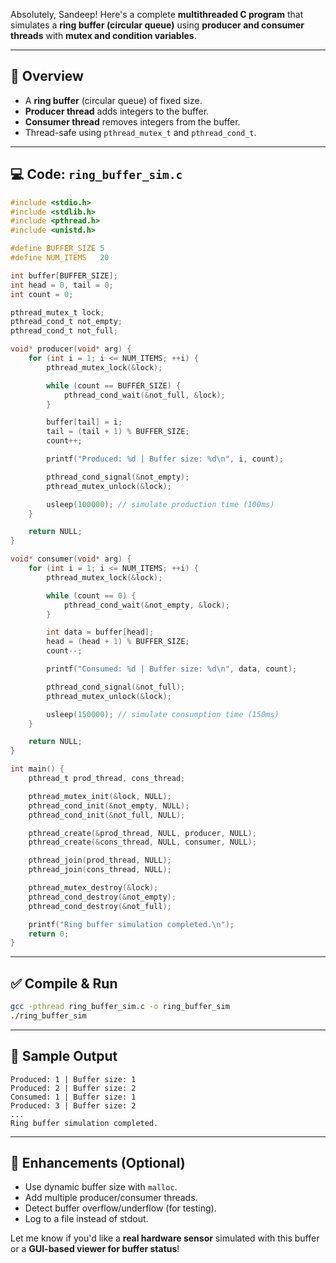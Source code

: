 Absolutely, Sandeep! Here's a complete **multithreaded C program** that simulates a **ring buffer (circular queue)** using **producer and consumer threads** with **mutex and condition variables**.

---

## 📘 **Overview**

* A **ring buffer** (circular queue) of fixed size.
* **Producer thread** adds integers to the buffer.
* **Consumer thread** removes integers from the buffer.
* Thread-safe using `pthread_mutex_t` and `pthread_cond_t`.

---

## 💻 **Code: `ring_buffer_sim.c`**

```c
#include <stdio.h>
#include <stdlib.h>
#include <pthread.h>
#include <unistd.h>

#define BUFFER_SIZE 5
#define NUM_ITEMS   20

int buffer[BUFFER_SIZE];
int head = 0, tail = 0;
int count = 0;

pthread_mutex_t lock;
pthread_cond_t not_empty;
pthread_cond_t not_full;

void* producer(void* arg) {
    for (int i = 1; i <= NUM_ITEMS; ++i) {
        pthread_mutex_lock(&lock);

        while (count == BUFFER_SIZE) {
            pthread_cond_wait(&not_full, &lock);
        }

        buffer[tail] = i;
        tail = (tail + 1) % BUFFER_SIZE;
        count++;

        printf("Produced: %d | Buffer size: %d\n", i, count);

        pthread_cond_signal(&not_empty);
        pthread_mutex_unlock(&lock);

        usleep(100000); // simulate production time (100ms)
    }

    return NULL;
}

void* consumer(void* arg) {
    for (int i = 1; i <= NUM_ITEMS; ++i) {
        pthread_mutex_lock(&lock);

        while (count == 0) {
            pthread_cond_wait(&not_empty, &lock);
        }

        int data = buffer[head];
        head = (head + 1) % BUFFER_SIZE;
        count--;

        printf("Consumed: %d | Buffer size: %d\n", data, count);

        pthread_cond_signal(&not_full);
        pthread_mutex_unlock(&lock);

        usleep(150000); // simulate consumption time (150ms)
    }

    return NULL;
}

int main() {
    pthread_t prod_thread, cons_thread;

    pthread_mutex_init(&lock, NULL);
    pthread_cond_init(&not_empty, NULL);
    pthread_cond_init(&not_full, NULL);

    pthread_create(&prod_thread, NULL, producer, NULL);
    pthread_create(&cons_thread, NULL, consumer, NULL);

    pthread_join(prod_thread, NULL);
    pthread_join(cons_thread, NULL);

    pthread_mutex_destroy(&lock);
    pthread_cond_destroy(&not_empty);
    pthread_cond_destroy(&not_full);

    printf("Ring buffer simulation completed.\n");
    return 0;
}
```

---

## ✅ **Compile & Run**

```bash
gcc -pthread ring_buffer_sim.c -o ring_buffer_sim
./ring_buffer_sim
```

---

## 📌 **Sample Output**

```
Produced: 1 | Buffer size: 1
Produced: 2 | Buffer size: 2
Consumed: 1 | Buffer size: 1
Produced: 3 | Buffer size: 2
...
Ring buffer simulation completed.
```

---

## 🔧 **Enhancements (Optional)**

* Use dynamic buffer size with `malloc`.
* Add multiple producer/consumer threads.
* Detect buffer overflow/underflow (for testing).
* Log to a file instead of stdout.

Let me know if you'd like a **real hardware sensor** simulated with this buffer or a **GUI-based viewer for buffer status**!
